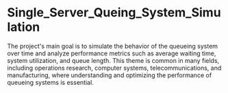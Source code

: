 # Single_Server_Queing_System_Simulation

The project's main goal is to simulate the behavior of the queueing system over time and analyze performance metrics such as average waiting time, system utilization, and queue length. This theme is common in many fields, including operations research, computer systems, telecommunications, and manufacturing, where understanding and optimizing the performance of queueing systems is essential.
